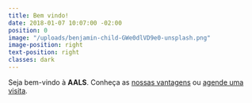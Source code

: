 ```yaml
---
title: Bem vindo!
date: 2018-01-07 10:07:00 -02:00
position: 0
image: "/uploads/benjamin-child-GWe0dlVD9e0-unsplash.png"
image-position: right
text-position: right
classes: dark
---
```


Seja bem-vindo à **AALS**. Conheça as
<a href="{{ site.baseurl }}/vantagens" data-text="nowrap">nossas vantagens</a> ou
<a href="#contato" data-text="nowrap">agende uma visita</a>.